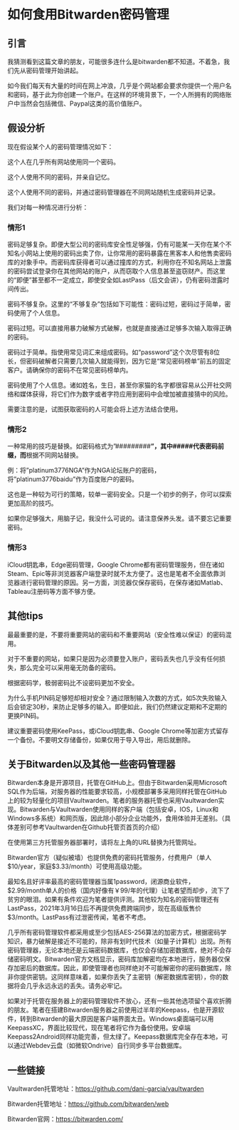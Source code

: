 # 如何食用Bitwarden密码管理


## 引言

我猜测看到这篇文章的朋友，可能很多连什么是bitwarden都不知道。不着急，我们先从密码管理开始讲起。

如今我们每天有大量的时间在网上冲浪，几乎是个网站都会要求你提供一个用户名和密码，基于此为你创建一个账户。在这样的环境背景下，一个人所拥有的网络账户中当然会包括微信、Paypal这类的高价值账户。

## 假设分析

现在假设某个人的密码管理情况如下：

这个人在几乎所有网站使用同一个密码。

这个人使用不同的密码，并亲自记忆。

这个人使用不同的密码，并通过密码管理器在不同网站随机生成密码并记录。

我们对每一种情况进行分析：

### 情形1

密码足够复杂。即便大型公司的密码库安全性足够强，仍有可能某一天你在某个不知名小网站上使用的密码出卖了你，让你常用的密码暴露在黑客本人和他售卖密码库的对象手中。而密码库获得者可以通过撞库的方式，利用你在不知名网站上泄露的密码尝试登录你在其他网站的账户，从而窃取个人信息甚至盗窃财产。而这里的“即便”甚至都不一定成立，即使安全如LastPass（后文会讲），仍有密码泄露时间传出。

密码不够复杂。这里的“不够复杂”包括如下可能性：密码过短，密码过于简单，密码使用了个人信息。

密码过短。可以直接用暴力破解方式破解，也就是直接通过足够多次输入取得正确的密码。

密码过于简单。指使用常见词汇来组成密码。如“password”这个次尽管有8位长，但密码破解者只需要几次输入就能得到，因为它是“常见密码榜单”前五的固定客户。请确保你的密码不在常见密码榜单内。

密码使用了个人信息。诸如姓名，生日，甚至你家猫的名字都很容易从公开社交网络和媒体获得，将它们作为数字或者字符应用到密码中会增加被直接猜中的风险。

需要注意的是，试图获取密码的人可能会将上述方法结合使用。

### 情形2

一种常用的技巧是替换。如密码格式为”#########****”，其中#####代表密码前缀，而****根据不同网站替换。

例：将”platinum3776NGA”作为NGA论坛账户的密码，将”platinum3776baidu”作为百度账户的密码。

这也是一种较为可行的策略，较单一密码安全。只是一个初步的例子，你可以探索更加高阶的技巧。

如果你足够强大，用脑子记，我没什么可说的。请注意保养头发。请不要忘记重要密码。

### 情形3

iCloud钥匙串，Edge密码管理，Google Chrome都有密码管理服务，但在诸如Steam、Epic等非浏览器客户端登录时就不太方便了。这也是笔者不全面依靠浏览器进行密码管理的原因。另一方面，浏览器仅保存密码，在保存诸如Matlab、Tableau注册码等方面不够方便。

## 其他tips

最最重要的是，不要将重要网站的密码和不重要网站（安全性难以保证）的密码混用。

对于不重要的网站，如果只是因为必须要登入账户，密码丢失也几乎没有任何损失，那么完全可以采用毫无防备的密码。

根据密码学，极弱密码比不设密码更加不安全。

为什么手机PIN码足够短却相对安全？通过限制输入次数的方式，如5次失败输入后会锁定30秒，来防止足够多的输入。即便如此，我们仍然建议定期和不定期的更换PIN码。

建议重要密码使用KeePass，或iCloud钥匙串、Google Chrome等加密方式留存一个备份。不要明文存储备份，如果仅用于导入导出，用后就删除。

## 关于Bitwarden以及其他一些密码管理器

Bitwarden本身是开源项目，托管在GitHub上。但由于Bitwarden采用Microsoft SQL作为后端，对服务器的性能要求较高，小规模部署多采用同样托管在GitHub上的较为轻量化的项目Vaultwarden。笔者的服务器托管也采用Vaultwarden实现。Bitwarden与Vaultwarden使用同样的客户端（包括安卓，IOS，Linux和Windows多系统）和网页版，因此除小部分企业功能外，食用体验并无差别。（具体差别可参考Vaultwarden在Github托管页首页的介绍）

在使用第三方托管服务器部署时，请将左上角的URL替换为托管网址。

Bitwarden官方（疑似被墙）也提供免费的密码托管服务，付费用户（单人$10/year，家庭\$3.33/month）可使用高级功能。

最知名且好评率最高的密码管理器当属1password，闭源商业软件，$2.99/month单人的价格（国内好像有￥99/年的代理）让笔者望而却步，流下了贫穷的眼泪。如果有条件欢迎为笔者提供评测。其他较为知名的密码管理还有LastPass，2021年3月16日后不再提供免费跨端同步，现在高级版售价\$3/month。LastPass有过泄密传闻，笔者不考虑。

几乎所有密码管理软件都采用或至少包括AES-256算法的加密方式，根据密码学知识，暴力破解是接近不可能的，除非有划时代技术（如量子计算机）出现。所有密码管理器，无论本地还是云端密码数据库，也仅会存储加密数据库，绝对不会存储密码明文。Bitwarden官方文档显示，密码库加解密均在本地进行，服务器仅保存加密后的数据库。因此，即使管理者也同样绝对不可能解密你的密码数据库，除非你提供密钥。这同样意味着，如果你丢失了主密钥（解密数据库密钥），你的数据将会几乎永远永远的丢失。请务必牢记。

如果对于托管在服务器上的密码管理软件不放心，还有一些其他选项留个喜欢折腾的朋友。笔者在搭建Bitwarden服务器之前使用过半年的Keepass，也是开源软件，转到Bitwarden的最大原因是客户端界面太丑。Windows桌面端可以用KeepassXC，界面比较现代，现在笔者将它作为备份使用。安卓端Keepass2Android同样功能完善，但太绿了。Keepass数据库完全存在本地，可以通过Webdev云盘（如微软Ondrive）自行同步多平台数据库。

## 一些链接

Vaultwarden托管地址：<https://github.com/dani-garcia/vaultwarden>

Bitwarden托管地址：<https://github.com/bitwarden/web>

Bitwarden官网：<https://bitwarden.com/>

